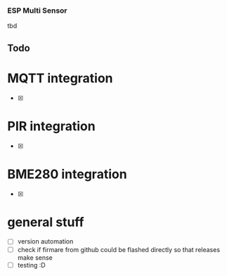 ### ESP Multi Sensor

tbd
## Todo

# MQTT integration
- [x]
# PIR integration
- [x]
# BME280 integration
- [x]
# general stuff
- [ ] version automation
- [ ] check if firmare from github could be flashed directly so that releases make sense
- [ ] testing :D